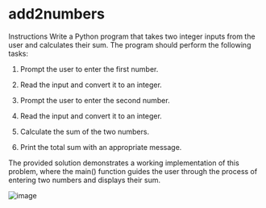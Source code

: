 # add2numbers

Instructions
Write a Python program that takes two integer inputs from the user and calculates their sum. The program should perform the following tasks:



1. Prompt the user to enter the first number.

2. Read the input and convert it to an integer.

3. Prompt the user to enter the second number.

4. Read the input and convert it to an integer.

5. Calculate the sum of the two numbers.

6. Print the total sum with an appropriate message.



The provided solution demonstrates a working implementation of this problem, where the main() function guides the user through the process of entering two numbers and displays their sum.

![image](https://user-images.githubusercontent.com/97858274/236273030-1c94cba8-d728-42f3-ab8d-200f951e5e85.png)
